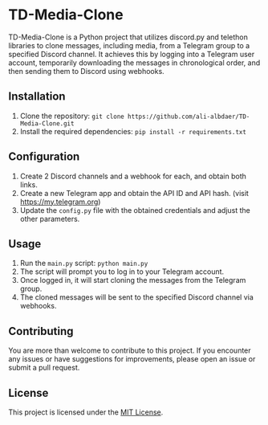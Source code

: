 # TD-Media-Clone

TD-Media-Clone is a Python project that utilizes discord.py and telethon libraries to clone messages, including media, from a Telegram group to a specified Discord channel. It achieves this by logging into a Telegram user account, temporarily downloading the messages in chronological order, and then sending them to Discord using webhooks.

## Installation

1. Clone the repository: `git clone https://github.com/ali-albdaer/TD-Media-Clone.git`
2. Install the required dependencies: `pip install -r requirements.txt`

## Configuration

1. Create 2 Discord channels and a webhook for each, and obtain both links.
2. Create a new Telegram app and obtain the API ID and API hash. (visit https://my.telegram.org)
3. Update the `config.py` file with the obtained credentials and adjust the other parameters.

## Usage

1. Run the `main.py` script: `python main.py`
2. The script will prompt you to log in to your Telegram account.
3. Once logged in, it will start cloning the messages from the Telegram group.
4. The cloned messages will be sent to the specified Discord channel via webhooks.

## Contributing

You are more than welcome to contribute to this project. If you encounter any issues or have suggestions for improvements, please open an issue or submit a pull request.

## License

This project is licensed under the [MIT License](LICENSE).
